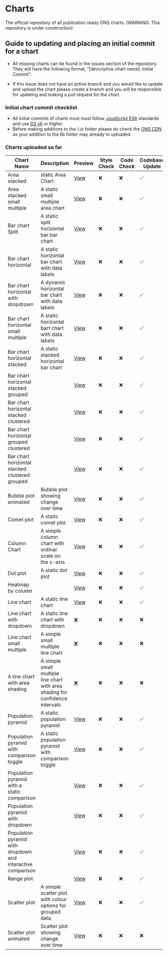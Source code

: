 # Charts

The official repository of all publication ready ONS charts. (WARNING: This repository is under construction)

## Guide to updating and placing an initial commit for a chart

- All missing charts can be found in the issues section of the repository. They will have the following format, "[descriptive chart name]: Initial Commit".

- If this issue does not have an active branch and you would like to update and upload the chart please create a branch and you will be responsible for updating and making a pull request for the chart.

### Initial chart commit checklist

- All initial commits of charts must must follow [JavaScript ES6](https://www.w3schools.com/js/js_es6.asp) standards and use [D3 v6](https://observablehq.com/@d3/d3v6-migration-guide) or higher.
- Before making additions to the `lib` folder please do check the [ONS CDN](https://github.com/ONSdigital/cdn.ons.gov.uk-vendor) as your addition to the lib folder may already to uploaded.

### Charts uploaded so far

| Chart Name                                                  | Description                                                                   | Preview                                                                                                 | Style Check | Code Check | Codebase Update |
| ----------------------------------------------------------- | ----------------------------------------------------------------------------- | ------------------------------------------------------------------------------------------------------- | ----------- | ---------- | --------------- |
| Area stacked                                                | static Area Chart                                                             | [View](https://onsvisual.github.io/Charts/stacked-area/)                                                | ❌           | ❌          | ✅               |
| Area stacked small multiple                                 | A static small multiple area chart                                            | [View](https://onsvisual.github.io/Charts/stacked-area-sm/)                                             | ❌           | ❌          | ✅               |
| Bar chart Split                                             | A static split horizontal bar bar chart                                       | [View](https://onsvisual.github.io/Charts/bar-chart-horizontal-split/)                                  | ❌           | ❌          | ✅               |
| Bar chart horizontal                                        | A static horizontal bar chart with data labels                                | [View](https://onsvisual.github.io/Charts/bar-chart-horizontal/)                                        | ❌           | ❌          | ✅               |
| Bar chart horizontal with dropdrown                         | A dynamic horizontal bar chart with data labels                               | [View](https://onsvisual.github.io/Charts/bar-chart-horizontal-with-dropdown/)                          | ❌           | ❌          | ✅               |
| Bar chart horizontal small multiple                         | A static horizontal bart chart with data labels                               | [View](https://onsvisual.github.io/Charts/bar-chart-horizontal-stacked-sm/)                             | ❌           | ❌          | ✅               |
| Bar chart horizontal stacked                                | A static stacked horizontal bar chart                                         | [View](https://onsvisual.github.io/Charts/bar-chart-horizontal-stacked-sm/)                             | ❌           | ❌          | ✅               |
| Bar chart horizontal stacked grouped                        |                                                                               | [View](https://onsvisual.github.io/Charts/bar-chart-horizontal-stacked-grouped/)                        | ❌           | ❌          | ✅               |
| Bar chart horizontal stacked clustered                      |                                                                               | [View](https://onsvisual.github.io/Charts/bar-chart-horizontal-stacked-clustered/)                      | ❌           | ❌          | ✅               |
| Bar chart horizontal grouped clustered                      |                                                                               | [View](https://onsvisual.github.io/Charts/bar-chart-horizontal-grouped-clustered/)                      | ❌           | ❌          | ✅               |
| Bar chart horizontal stacked clustered grouped              |                                                                               | [View](https://onsvisual.github.io/Charts/bar-chart-horizontal-stacked-clustered-grouped/)              | ❌           | ❌          | ✅               |
| Bubble plot animated                                        | Bubble plot showing change over time                                          | [View](https://onsvisual.github.io/Charts/bubble-chart-animated)                                        | ❌           | ❌          | ✅               |
| Comet plot                                                  | A static comet plot                                                           | [View](https://onsvisual.github.io/Charts/comet-plot/)                                                  | ❌           | ❌          | ✅               |
| Column Chart                                                | A simple column chart with ordinal scale on the x-axis                        | [View](https://onsvisual.github.io/Charts/column-chart/)                                                | ❌           | ❌          | ✅               |
| Dot plot                                                    | A static dot plot                                                             | [View](https://onsvisual.github.io/Charts/dot-plot/)                                                    | ❌           | ❌          | ✅               |
| Heatmap by column                                           |                                                                               | [View](https://onsvisual.github.io/Charts/heatmap/)                                                     | ❌           | ❌          | ✅               |
| Line chart                                                  | A static line chart                                                           | [View](https://onsvisual.github.io/Charts/line-chart/)                                                  | ❌           | ❌          | ✅               |
| Line chart with dropdown                                    | A static line chart with dropdown                                             | [❌]()                                                                                                   | ❌           | ❌          | ❌               |
| Line chart small multiple                                   | A simple small multiple line chart                                            | [❌]()                                                                                                   | ❌           | ❌          | ❌               |
| A line chart with area shading                              | A simple small multiple line chart with area shading for confidence intervals | [❌]()                                                                                                   | ❌           | ❌          | ❌               |
| Population pyramid                                          | A static population pyramid                                                   | [View](https://onsvisual.github.io/Charts/population-pyramid-static/)                                   | ❌           | ❌          | ✅               |
| Population pyramid with comparison toggle                   | A static population pyramid with comparison toggle                            | [View](https://onsvisual.github.io/Charts/population-pyramid-with-comparison-toggle/)                   | ❌           | ❌          | ✅               |
| Population pyramid with a static comparison                 |                                                                               | [View](https://onsvisual.github.io/Charts/population-pyramid-static-with-comparison/)                   | ❌           | ❌          | ✅               |
| Population pyramid with dropdown                            |                                                                               | [View](https://onsvisual.github.io/Charts/population-pyramid-with-dropdown/)                            | ❌           | ❌          | ✅               |
| Population pyramid with dropdown and interactive comparison |                                                                               | [View](https://onsvisual.github.io/Charts/population-pyramid-with-dropdown-and-interactive-comparison/) | ❌           | ❌          | ✅               |
| Range plot                                                  |                                                                               | [View](https://onsvisual.github.io/Charts/range-plot/)                                                  | ❌           | ❌          | ✅               |
| Scatter plot                                                | A simple scatter plot with colour options for grouped data                    | [View](https://onsvisual.github.io/Charts/scatter-plot/)                                                | ❌           | ❌          | ✅               |
| Scatter plot animated                                       | Scatter plot showing change over time                                         | [View](https://onsvisual.github.io/Charts/scatter-plot-animated/)                                       | ❌           | ❌          | ❌               |